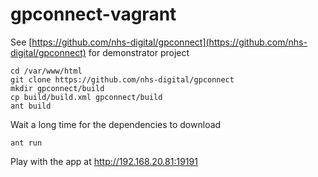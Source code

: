 # gpconnect-vagrant
See [https://github.com/nhs-digital/gpconnect](https://github.com/nhs-digital/gpconnect) for demonstrator project

```
cd /var/www/html
git clone https://github.com/nhs-digital/gpconnect
mkdir gpconnect/build
cp build/build.xml gpconnect/build
ant build
```

Wait a long time for the dependencies to download

```
ant run
```

Play with the app at http://192.168.20.81:19191
